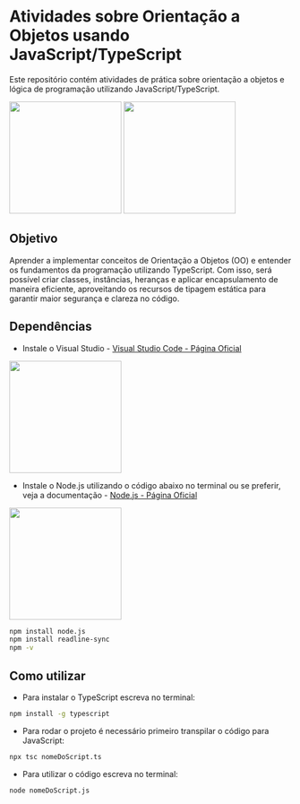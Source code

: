 # Atividades sobre Orientação a Objetos usando JavaScript/TypeScript

Este repositório contém atividades de prática sobre orientação a objetos e lógica de programação utilizando JavaScript/TypeScript.

<img src="https://upload.wikimedia.org/wikipedia/commons/6/6a/JavaScript-logo.png" width="200" />
<img src="https://upload.wikimedia.org/wikipedia/commons/thumb/2/2d/TypeScript_ESLint_logo.svg/256px-TypeScript_ESLint_logo.svg.png?20220225151303" width="200" />
 

## Objetivo
Aprender a implementar conceitos de Orientação a Objetos (OO) e entender os fundamentos da programação utilizando TypeScript. Com isso, será possível criar classes, instâncias, heranças e aplicar encapsulamento de maneira eficiente, aproveitando os recursos de tipagem estática para garantir maior segurança e clareza no código.

## Dependências

* Instale o Visual Studio - [Visual Studio Code - Página Oficial](https://code.visualstudio.com/)

 
<img src="https://upload.wikimedia.org/wikipedia/commons/9/9a/Visual_Studio_Code_1.35_icon.svg" width="200" />

* Instale o Node.js utilizando o código abaixo no terminal ou se preferir, veja a documentação - [Node.js - Página Oficial](https://nodejs.org/pt)

 <img src="https://upload.wikimedia.org/wikipedia/commons/d/d9/Node.js_logo.svg" width="200" />

```bash
npm install node.js
npm install readline-sync
npm -v
```


## Como utilizar

* Para instalar o TypeScript escreva no terminal:

```bash
npm install -g typescript
```

* Para rodar o projeto é necessário primeiro transpilar o código
para JavaScript:

```bash
npx tsc nomeDoScript.ts
```

* Para utilizar o código escreva no terminal:

```bash
node nomeDoScript.js
```
